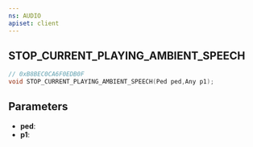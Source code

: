 ```yaml
---
ns: AUDIO
apiset: client
---
```

## STOP_CURRENT_PLAYING_AMBIENT_SPEECH

```c
// 0xB8BEC0CA6F0EDB0F
void STOP_CURRENT_PLAYING_AMBIENT_SPEECH(Ped ped,Any p1);
```


## Parameters
* **ped**:
* **p1**:



